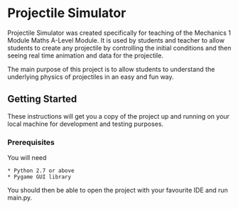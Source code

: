 # Projectile Simulator

Projectile Simulator was created specifically for teaching of the Mechanics 1 Module Maths A-Level Module. It is used by students and teacher to allow students to create any projectile by controlling the initial conditions and then seeing real time animation and data for the projectile.

The main purpose of this project is to allow students to understand the underlying physics of projectiles in an easy and fun way.

## Getting Started

These instructions will get you a copy of the project up and running on your local machine for development and testing purposes.

### Prerequisites

You will need
```
* Python 2.7 or above
* Pygame GUI library
```

You should then be able to open the project with your favourite IDE and run main.py.

